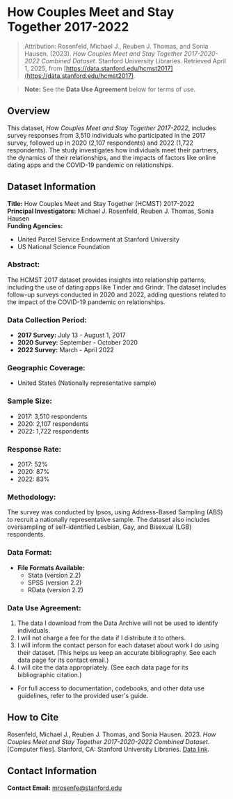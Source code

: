 # How Couples Meet and Stay Together 2017-2022

> Attribution: Rosenfeld, Michael J., Reuben J. Thomas, and Sonia Hausen. (2023). *How Couples Meet and Stay Together 2017-2020-2022 Combined Dataset*. Stanford University Libraries. Retrieved April 1, 2025, from [https://data.stanford.edu/hcmst2017](https://data.stanford.edu/hcmst2017).

> **Note:** See the **Data Use Agreement** below for terms of use.  

## Overview
This dataset, *How Couples Meet and Stay Together 2017-2022*, includes survey responses from 3,510 individuals who participated in the 2017 survey, followed up in 2020 (2,107 respondents) and 2022 (1,722 respondents). The study investigates how individuals meet their partners, the dynamics of their relationships, and the impacts of factors like online dating apps and the COVID-19 pandemic on relationships.

## Dataset Information
**Title:** How Couples Meet and Stay Together (HCMST) 2017-2022  
**Principal Investigators:** Michael J. Rosenfeld, Reuben J. Thomas, Sonia Hausen  
**Funding Agencies:**  
- United Parcel Service Endowment at Stanford University  
- US National Science Foundation

### Abstract:
The HCMST 2017 dataset provides insights into relationship patterns, including the use of dating apps like Tinder and Grindr. The dataset includes follow-up surveys conducted in 2020 and 2022, adding questions related to the impact of the COVID-19 pandemic on relationships. 

### Data Collection Period:
- **2017 Survey:** July 13 - August 1, 2017  
- **2020 Survey:** September - October 2020  
- **2022 Survey:** March - April 2022

### Geographic Coverage:
- United States (Nationally representative sample)

### Sample Size:
- 2017: 3,510 respondents  
- 2020: 2,107 respondents  
- 2022: 1,722 respondents

### Response Rate:
- 2017: 52%  
- 2020: 87%  
- 2022: 83%

### Methodology:
The survey was conducted by Ipsos, using Address-Based Sampling (ABS) to recruit a nationally representative sample. The dataset also includes oversampling of self-identified Lesbian, Gay, and Bisexual (LGB) respondents.

### Data Format:
- **File Formats Available:**  
  - Stata (version 2.2)  
  - SPSS (version 2.2)  
  - RData (version 2.2)

### Data Use Agreement:
1. The data I download from the Data Archive will not be used to identify individuals.
2. I will not charge a fee for the data if I distribute it to others.
3. I will inform the contact person for each dataset about work I do using their dataset. (This helps us keep an accurate bibliography. See each data page for its contact email.)
4. I will cite the data appropriately. (See each data page for its bibliographic citation.)
- For full access to documentation, codebooks, and other data use guidelines, refer to the provided user's guide.

## How to Cite
Rosenfeld, Michael J., Reuben J. Thomas, and Sonia Hausen. 2023. *How Couples Meet and Stay Together 2017-2020-2022 Combined Dataset*. [Computer files]. Stanford, CA: Stanford University Libraries. [Data link](https://data.stanford.edu/hcmst2017).

## Contact Information
**Contact Email:** mrosenfe@stanford.edu
